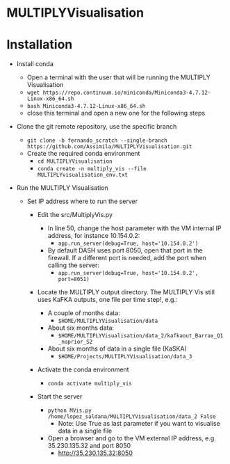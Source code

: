 # MULTIPLYVisualisation

# Installation
* Install conda
  * Open a terminal with the user that will be running the MULTIPLY Visualisation 
  * ```wget https://repo.continuum.io/miniconda/Miniconda3-4.7.12-Linux-x86_64.sh```
  * ```bash Miniconda3-4.7.12-Linux-x86_64.sh```
  * close this terminal and open a new one for the following steps
  
* Clone the git remote repository, use the specific branch
  * ```git clone -b fernando_scratch --single-branch https://github.com/Assimila/MULTIPLYVisualisation.git```
  * Create the required conda environment
    * ```cd MULTIPLYVisualisation```
    * ```conda create -n multiply_vis --file MULTIPLYvisualisation_env.txt```
    
* Run the MULTIPLY Visualisation
  * Set IP address where to run the server
    * Edit the src/MultiplyVis.py
      * In line 50, change the host parameter with the VM internal IP address, for instance 10.154.0.2:
        * ```app.run_server(debug=True, host='10.154.0.2')```
      * By default DASH uses port 8050, open that port in the firewall. If a different port is needed, add the port when calling the server:
        * ```app.run_server(debug=True, host='10.154.0.2', port=8051)```
        
    * Locate the MULTIPLY output directory. The MULTIPLY Vis still uses KaFKA outputs, one file per time step!, e.g.:
      * A couple of months data:
        * ```$HOME/MULTIPLYVisualisation/data```
      * About six months data:
        * ```$HOME/MULTIPLYVisualisation/data_2/kafkaout_Barrax_Q1_noprior_S2```
      * About six months of data in a single file (KaSKA)
        * ```$HOME/Projects/MULTIPLYVisualisation/data_3```
    
    * Activate the conda environment
      * ```conda activate multiply_vis```
     
    * Start the server
      * ```python MVis.py /home/lopez_saldana/MULTIPLYVisualisation/data_2 False```
        * Note: Use True as last parameter if you want to visualise data in a single file
      * Open a browser and go to the VM external IP address, e.g. 35.230.135.32 and port 8050
        * http://35.230.135.32:8050
